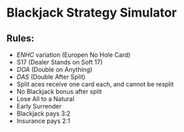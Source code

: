 # Blackjack Strategy Simulator
## Rules:
- *ENHC* variation (Europen No Hole Card)
- S17 (Dealer Stands on Soft 17)
- *DOA* (Double on Anything)
- *DAS* (Double After Split)
- Split aces receive one card each, and cannot be resplit
- No Blackjack bonus after split
- Lose All to a Natural
- Early Surrender
- Blackjack pays 3:2
- Insurance pays 2:1
